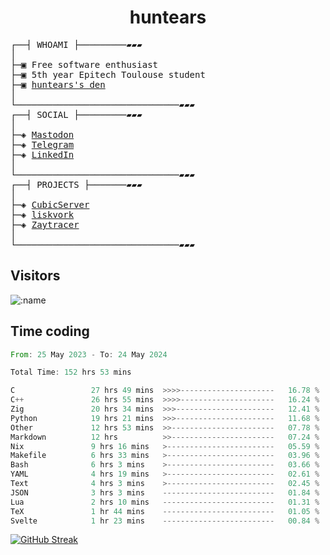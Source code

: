 <h1 align="center">
huntears
</h1>
<!-- <p align="center">
<img src=https://huntears.com/img/pfp.webp width=30%/>
</p>
<style>
img {
    border-radius: 50%;
}
</style> -->
<pre>
┌──┤ WHOAMI ├─────────▰▰▰
│
├─▣ Free software enthusiast
├─▣ 5th year Epitech Toulouse student
├─▣ <a href="https://huntears.com/">huntears's den</a>
│
└───────────────────────────────▰▰▰
┌──┤ SOCIAL ├─────────▰▰▰
│
├─◈ <a href="https://fosstodon.org/@huntears">Mastodon</a>
├─◈ <a href="https://t.me/huntears">Telegram</a>
├─◈ <a href="https://www.linkedin.com/in/alexandre-flion">LinkedIn</a>
│
└───────────────────────────────▰▰▰
┌──┤ PROJECTS ├───────▰▰▰
│
├─◈ <a href="https://github.com/CubicMC/cubic-server">CubicServer</a>
├─◈ <a href="https://github.com/Epitech/B-AIA-500_liskvork">liskvork</a>
├─◈ <a href="https://github.com/Miou-zora/Zaytracer">Zaytracer</a>
│
└───────────────────────────────▰▰▰
</pre>

## Visitors

![:name](https://count.getloli.com/get/@huntears?theme=rule34)

## Time coding

<!--START_SECTION:wakatime-->

```rust
From: 25 May 2023 - To: 24 May 2024

Total Time: 152 hrs 53 mins

C                 27 hrs 49 mins  >>>>---------------------   16.78 %
C++               26 hrs 55 mins  >>>>---------------------   16.24 %
Zig               20 hrs 34 mins  >>>----------------------   12.41 %
Python            19 hrs 21 mins  >>>----------------------   11.68 %
Other             12 hrs 53 mins  >>-----------------------   07.78 %
Markdown          12 hrs          >>-----------------------   07.24 %
Nix               9 hrs 16 mins   >------------------------   05.59 %
Makefile          6 hrs 33 mins   >------------------------   03.96 %
Bash              6 hrs 3 mins    >------------------------   03.66 %
YAML              4 hrs 19 mins   >------------------------   02.61 %
Text              4 hrs 3 mins    >------------------------   02.45 %
JSON              3 hrs 3 mins    -------------------------   01.84 %
Lua               2 hrs 10 mins   -------------------------   01.31 %
TeX               1 hr 44 mins    -------------------------   01.05 %
Svelte            1 hr 23 mins    -------------------------   00.84 %
```

<!--END_SECTION:wakatime-->

[![GitHub Streak](https://streak-stats.demolab.com?user=huntears)](https://git.io/streak-stats)
